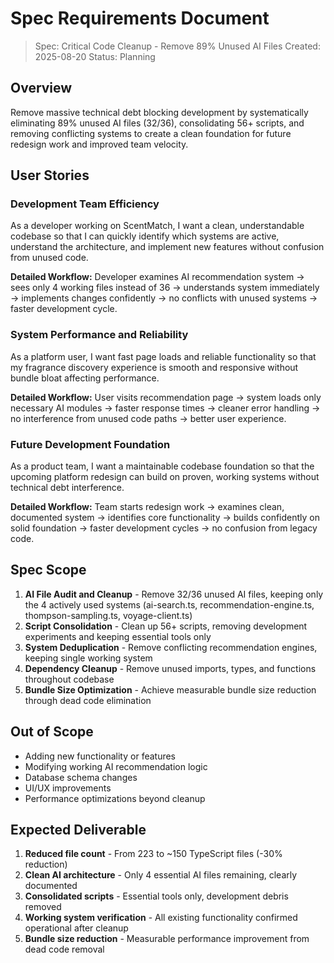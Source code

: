 # Spec Requirements Document

> Spec: Critical Code Cleanup - Remove 89% Unused AI Files
> Created: 2025-08-20
> Status: Planning

## Overview

Remove massive technical debt blocking development by systematically eliminating 89% unused AI files (32/36), consolidating 56+ scripts, and removing conflicting systems to create a clean foundation for future redesign work and improved team velocity.

## User Stories

### Development Team Efficiency

As a developer working on ScentMatch, I want a clean, understandable codebase so that I can quickly identify which systems are active, understand the architecture, and implement new features without confusion from unused code.

**Detailed Workflow:** Developer examines AI recommendation system → sees only 4 working files instead of 36 → understands system immediately → implements changes confidently → no conflicts with unused systems → faster development cycle.

### System Performance and Reliability

As a platform user, I want fast page loads and reliable functionality so that my fragrance discovery experience is smooth and responsive without bundle bloat affecting performance.

**Detailed Workflow:** User visits recommendation page → system loads only necessary AI modules → faster response times → cleaner error handling → no interference from unused code paths → better user experience.

### Future Development Foundation

As a product team, I want a maintainable codebase foundation so that the upcoming platform redesign can build on proven, working systems without technical debt interference.

**Detailed Workflow:** Team starts redesign work → examines clean, documented system → identifies core functionality → builds confidently on solid foundation → faster development cycles → no confusion from legacy code.

## Spec Scope

1. **AI File Audit and Cleanup** - Remove 32/36 unused AI files, keeping only the 4 actively used systems (ai-search.ts, recommendation-engine.ts, thompson-sampling.ts, voyage-client.ts)
2. **Script Consolidation** - Clean up 56+ scripts, removing development experiments and keeping essential tools only
3. **System Deduplication** - Remove conflicting recommendation engines, keeping single working system
4. **Dependency Cleanup** - Remove unused imports, types, and functions throughout codebase
5. **Bundle Size Optimization** - Achieve measurable bundle size reduction through dead code elimination

## Out of Scope

- Adding new functionality or features
- Modifying working AI recommendation logic
- Database schema changes
- UI/UX improvements
- Performance optimizations beyond cleanup

## Expected Deliverable

1. **Reduced file count** - From 223 to ~150 TypeScript files (-30% reduction)
2. **Clean AI architecture** - Only 4 essential AI files remaining, clearly documented
3. **Consolidated scripts** - Essential tools only, development debris removed
4. **Working system verification** - All existing functionality confirmed operational after cleanup
5. **Bundle size reduction** - Measurable performance improvement from dead code removal